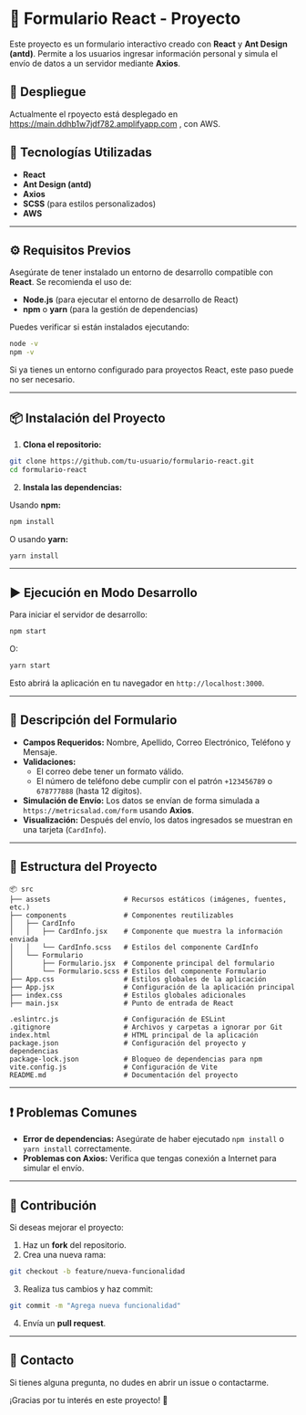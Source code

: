 # 📄 Formulario React - Proyecto

Este proyecto es un formulario interactivo creado con **React** y **Ant Design (antd)**. Permite a los usuarios ingresar información personal y simula el envío de datos a un servidor mediante **Axios**.

## 🚀 Despliegue

Actualmente el rpoyecto está desplegado en https://main.ddhb1w7jdf782.amplifyapp.com ,
con AWS.

## 🚀 Tecnologías Utilizadas

- **React**
- **Ant Design (antd)**
- **Axios**
- **SCSS** (para estilos personalizados)
- **AWS**

---

## ⚙️ Requisitos Previos

Asegúrate de tener instalado un entorno de desarrollo compatible con **React**. Se recomienda el uso de:

- **Node.js** (para ejecutar el entorno de desarrollo de React)
- **npm** o **yarn** (para la gestión de dependencias)

Puedes verificar si están instalados ejecutando:

```bash
node -v
npm -v
```

Si ya tienes un entorno configurado para proyectos React, este paso puede no ser necesario.

---

## 📦 Instalación del Proyecto

1. **Clona el repositorio:**

```bash
git clone https://github.com/tu-usuario/formulario-react.git
cd formulario-react
```

2. **Instala las dependencias:**

Usando **npm:**

```bash
npm install
```

O usando **yarn:**

```bash
yarn install
```

---

## ▶️ Ejecución en Modo Desarrollo

Para iniciar el servidor de desarrollo:

```bash
npm start
```

O:

```bash
yarn start
```

Esto abrirá la aplicación en tu navegador en `http://localhost:3000`.

---

## 📝 Descripción del Formulario

- **Campos Requeridos:** Nombre, Apellido, Correo Electrónico, Teléfono y Mensaje.
- **Validaciones:**
  - El correo debe tener un formato válido.
  - El número de teléfono debe cumplir con el patrón `+123456789` o `678777888` (hasta 12 dígitos).
- **Simulación de Envío:** Los datos se envían de forma simulada a `https://metricsalad.com/form` usando **Axios**.
- **Visualización:** Después del envío, los datos ingresados se muestran en una tarjeta (`CardInfo`).

---

## 🚩 Estructura del Proyecto

```
📦 src
├── assets                  # Recursos estáticos (imágenes, fuentes, etc.)
├── components              # Componentes reutilizables
│   ├── CardInfo
│   │   ├── CardInfo.jsx    # Componente que muestra la información enviada
│   │   └── CardInfo.scss   # Estilos del componente CardInfo
│   └── Formulario
│       ├── Formulario.jsx  # Componente principal del formulario
│       └── Formulario.scss # Estilos del componente Formulario
├── App.css                 # Estilos globales de la aplicación
├── App.jsx                 # Configuración de la aplicación principal
├── index.css               # Estilos globales adicionales
├── main.jsx                # Punto de entrada de React

.eslintrc.js                # Configuración de ESLint
.gitignore                  # Archivos y carpetas a ignorar por Git
index.html                  # HTML principal de la aplicación
package.json                # Configuración del proyecto y dependencias
package-lock.json           # Bloqueo de dependencias para npm
vite.config.js              # Configuración de Vite
README.md                   # Documentación del proyecto
```

---

## ❗ Problemas Comunes

- **Error de dependencias:** Asegúrate de haber ejecutado `npm install` o `yarn install` correctamente.
- **Problemas con Axios:** Verifica que tengas conexión a Internet para simular el envío.

---

## 🤝 Contribución

Si deseas mejorar el proyecto:

1. Haz un **fork** del repositorio.
2. Crea una nueva rama:

```bash
git checkout -b feature/nueva-funcionalidad
```

3. Realiza tus cambios y haz commit:

```bash
git commit -m "Agrega nueva funcionalidad"
```

4. Envía un **pull request**.

---

## 📧 Contacto

Si tienes alguna pregunta, no dudes en abrir un issue o contactarme.

¡Gracias por tu interés en este proyecto! 🚀

